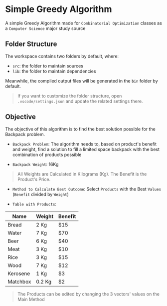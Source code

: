 # Simple Greedy Algorithm

A simple Greedy Algorithm made for `Combinatorial Optimization` classes as a `Computer Science` major study source

## Folder Structure

The workspace contains two folders by default, where:

- `src`: the folder to maintain sources
- `lib`: the folder to maintain dependencies

Meanwhile, the compiled output files will be generated in the `bin` folder by default.

> If you want to customize the folder structure, open `.vscode/settings.json` and update the related settings there.

## Objective

The objective of this algorithm is to find the best solution possible for the Backpack problem.

- `Backpack Problem`: The algorithm needs to, based on product's benefit and weight, find a solution to fill a limited space backpack with the best combination of products possible

- `Backpack Weight`: 16Kg

> All Weights are Calculated in Kilograms (Kg).
> The Benefit is the Product's Price.

- `Method to Calculate Best Outcome`: Select `Products` with the Best `Values` (`Benefit` divided by `Weight`)

- `Table with Products`:

| Name | Weight | Benefit |
| ---- | ------ | ------- |
| Bread | 2 Kg | $15 |
| Water | 7 Kg | $70 |
| Beer | 6 Kg | $40 |
| Meat | 3 Kg | $10 |
| Rice | 3 Kg | $15 |
| Wood | 7 Kg | $12 |
| Kerosene | 1 Kg | $3 |
| Matchbox | 0.2 Kg | $2 |

> The Products can be edited by changing the 3 vectors' values on the Main Method